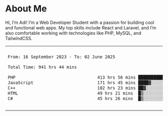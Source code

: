 <table border="0">
 <h1>About Me</h1>
 <p> Hi, I’m Adi! I’m a Web Developer Student with a passion for building cool and functional web apps. My top skills include React and Laravel, and I’m also comfortable working with technologies like PHP, MySQL, and TailwindCSS.


 <tr>
  <td>
  
 
 <!--START_SECTION:waka-->

```txt
From: 16 September 2023 - To: 02 June 2025

Total Time: 941 hrs 44 mins

PHP                                413 hrs 56 mins ███████████░░░░░░░░░░░░░░   43.46 %
JavaScript                         171 hrs 45 mins ████▓░░░░░░░░░░░░░░░░░░░░   18.03 %
C++                                102 hrs 23 mins ██▓░░░░░░░░░░░░░░░░░░░░░░   10.75 %
HTML                               49 hrs 21 mins  █▒░░░░░░░░░░░░░░░░░░░░░░░   05.18 %
C#                                 45 hrs 26 mins  █▒░░░░░░░░░░░░░░░░░░░░░░░   04.77 %
```

<!--END_SECTION:waka-->
  </td>
    <td>
   <div align="start">
        <a href="https://open.spotify.com/user/dxso20he52f5d4ti73duavf95">
        <img width="200px" src="https://spotify-github-profile.kittinanx.com/api/view.svg?uid=dxso20he52f5d4ti73duavf95&cover_image=true&theme=default&show_offline=false&background_color=121212&interchange=false" alt="Spotify Now Playing">
    </a>
</div> 

  </td>
 </tr>

</table>





